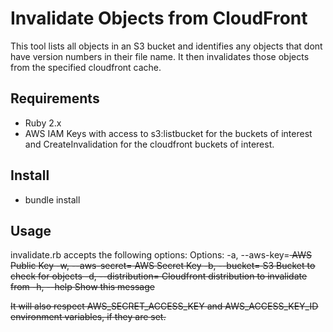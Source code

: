 # Invalidate Objects from CloudFront

This tool lists all objects in an S3 bucket and identifies any objects that dont have version
numbers in their file name.  It then invalidates those objects from the specified cloudfront cache.

## Requirements

* Ruby 2.x
* AWS IAM Keys with access to s3:listbucket for the buckets of interest and CreateInvalidation for
the cloudfront buckets of interest.

## Install

* bundle install

## Usage

invalidate.rb accepts the following options:
Options:
  -a, --aws-key=<s>         AWS Public Key
  -w, --aws-secret=<s>      AWS Secret Key
  -b, --bucket=<s>          S3 Bucket to check for objects
  -d, --distribution=<s>    Cloudfront distribution to invalidate from
  -h, --help                Show this message

It will also respect AWS_SECRET_ACCESS_KEY and AWS_ACCESS_KEY_ID environment variables, if they
are set.
